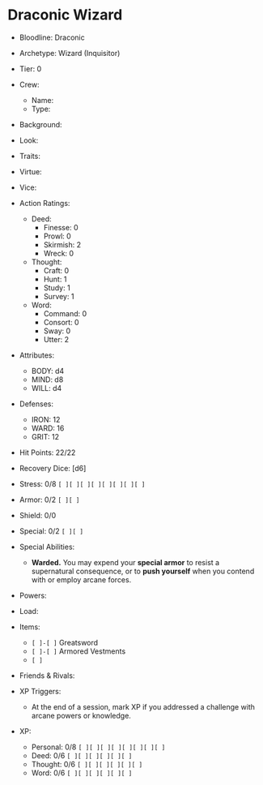 # Draconic Wizard

- Bloodline: Draconic
- Archetype: Wizard (Inquisitor)
- Tier: 0
- Crew:
    - Name:
    - Type:
- Background:
- Look:
- Traits:
- Virtue:
- Vice:

- Action Ratings:
    - Deed:
        - Finesse: 0
        - Prowl: 0
        - Skirmish: 2
        - Wreck: 0
    - Thought:
        - Craft: 0
        - Hunt: 1
        - Study: 1
        - Survey: 1
    - Word:
        - Command: 0
        - Consort: 0
        - Sway: 0
        - Utter: 2
- Attributes:
    - BODY: d4
    - MIND: d8
    - WILL: d4
- Defenses:
    - IRON: 12
    - WARD: 16
    - GRIT: 12

- Hit Points: 22/22
- Recovery Dice: [d6]
- Stress: 0/8 `[ ][ ][ ][ ][ ][ ][ ][ ]`
- Armor: 0/2 `[ ][ ]`
- Shield: 0/0
- Special: 0/2 `[ ][ ]`

- Special Abilities:
    - **Warded.** You may expend your **special armor** to resist a supernatural consequence, or to **push yourself** when you contend with or employ arcane forces.
- Powers:
- Load:
- Items:
    - `[ ]-[ ]` Greatsword
    - `[ ]-[ ]` Armored Vestments
    - `[ ]`
- Friends & Rivals:

- XP Triggers:
    - At the end of a session, mark XP if you addressed a challenge with arcane powers or knowledge.
- XP:
    - Personal: 0/8 `[ ][ ][ ][ ][ ][ ][ ][ ]`
    - Deed: 0/6 `[ ][ ][ ][ ][ ][ ]`
    - Thought: 0/6 `[ ][ ][ ][ ][ ][ ]`
    - Word: 0/6 `[ ][ ][ ][ ][ ][ ]`
